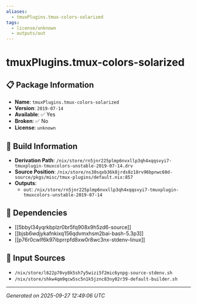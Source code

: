 ```yaml
---
aliases:
  - tmuxPlugins.tmux-colors-solarized
tags:
  - license/unknown
  - outputs/out
---
```


# tmuxPlugins.tmux-colors-solarized

## 📋 Package Information

- **Name**: `tmuxPlugins.tmux-colors-solarized`
- **Version**: `2019-07-14`
- **Available**: ✅ Yes
- **Broken**: ✅ No
- **License**: `unknown`

## 🔧 Build Information

- **Derivation Path**: `/nix/store/rn5jnr225plmp6nvxllp3qh4xqqsvyi7-tmuxplugin-tmuxcolors-unstable-2019-07-14.drv`
- **Source Position**: `/nix/store/ns30sqxb36k8jrds8z18rv96bpnwc60d-source/pkgs/misc/tmux-plugins/default.nix:857`
- **Outputs**:
  - `out`:  `/nix/store/rn5jnr225plmp6nvxllp3qh4xqqsvyi7-tmuxplugin-tmuxcolors-unstable-2019-07-14`

## 🔗 Dependencies

- [[5bbyl34yqrkbplzr0br5fq908x9h5zd6-source]]
- [[bjsb6wdjykafnkixq156qdvmxhsm2bai-bash-5.3p3]]
- [[p76r0cwlf6k97ibprrpfd8xw0r8wc3nx-stdenv-linux]]

## 📁 Input Sources

- `/nix/store/l622p70vy8k5sh7y5wizi5f2mic6ynpg-source-stdenv.sh`
- `/nix/store/shkw4qm9qcw5sc5n1k5jznc83ny02r39-default-builder.sh`

---
*Generated on 2025-09-27 12:49:06 UTC*
